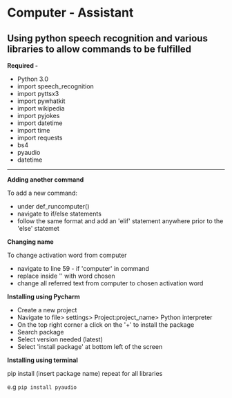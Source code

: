 # Computer - Assistant 
Using python speech recognition and various libraries to allow commands to be fulfilled
----------------------------------------------------------------------
**Required -**
- Python 3.0 
- import speech_recognition
- import pyttsx3
- import pywhatkit
- import wikipedia
- import pyjokes
- import datetime
- import time
- import requests
- bs4
- pyaudio
- datetime
----------------------------------------------------------------------

**Adding another command**

To add a new command: 
- under def_runcomputer()
- navigate to if/else statements
- follow the same format and add an 'elif' statement anywhere prior to the 'else' statemet

**Changing name**

To change activation word from computer
- navigate to line 59 - if 'computer' in command
- replace inside '' with word chosen
- change all referred text from computer to chosen activation word 


**Installing using Pycharm**

- Create a new project
- Navigate to file> settings> Project:project_name> Python interpreter
- On the top right corner a click on the '+' to install the package
- Search package
- Select version needed (latest)
- Select 'install package' at bottom left of the screen


**Installing using terminal** 

pip install (insert package name)
repeat for all libraries

e.g `pip install pyaudio`
